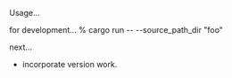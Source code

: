 Usage...

for development...
% cargo run -- --source_path_dir "foo"

next...
- incorporate version work.
